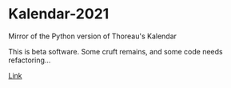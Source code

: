 # Kalendar-2021
Mirror of the Python version of Thoreau's Kalendar

This is beta software. Some cruft remains, and some code needs refactoring...

[Link]("https://thoreauskalendar.org/")
